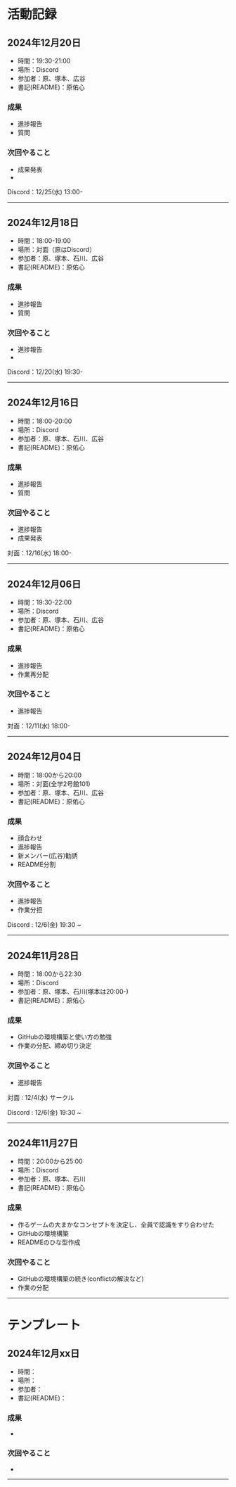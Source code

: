 # 活動記録

## 2024年12月20日
- 時間：19:30-21:00
- 場所：Discord
- 参加者：原、塚本、広谷
- 書記(README)：原佑心

### 成果
- 進捗報告
- 質問

### 次回やること
- 成果発表
- 
Discord：12/25(水) 13:00-

***

## 2024年12月18日
- 時間：18:00-19:00
- 場所：対面（原はDiscord）
- 参加者：原、塚本、石川、広谷
- 書記(README)：原佑心

### 成果
- 進捗報告
- 質問

### 次回やること
- 進捗報告
- 
Discord：12/20(水) 19:30-

***

## 2024年12月16日
- 時間：18:00-20:00
- 場所：Discord
- 参加者：原、塚本、石川、広谷
- 書記(README)：原佑心

### 成果
- 進捗報告
- 質問

### 次回やること
- 進捗報告
- 成果発表

対面：12/16(水) 18:00-

***

## 2024年12月06日
- 時間：19:30-22:00
- 場所：Discord
- 参加者：原、塚本、石川、広谷
- 書記(README)：原佑心

### 成果
- 進捗報告
- 作業再分配

### 次回やること
- 進捗報告

対面：12/11(水) 18:00-

***

## 2024年12月04日
- 時間：18:00から20:00
- 場所：対面(全学2号館101)
- 参加者：原、塚本、石川、広谷
- 書記(README)：原佑心

### 成果
- 顔合わせ
- 進捗報告
- 新メンバー(広谷)勧誘
- README分割

### 次回やること
- 進捗報告
- 作業分担

Discord : 12/6(金) 19:30 ~

***

## 2024年11月28日
- 時間：18:00から22:30
- 場所：Discord
- 参加者：原、塚本、石川(塚本は20:00-)
- 書記(README)：原佑心

### 成果
- GitHubの環境構築と使い方の勉強
- 作業の分配、締め切り決定

### 次回やること
- 進捗報告

対面 : 12/4(水) サークル

Discord : 12/6(金) 19:30 ~

***

## 2024年11月27日
- 時間：20:00から25:00
- 場所：Discord
- 参加者：原、塚本、石川
- 書記(README)：原佑心

### 成果
- 作るゲームの大まかなコンセプトを決定し、全員で認識をすり合わせた
- GitHubの環境構築
- READMEのひな型作成

### 次回やること
- GitHubの環境構築の続き(conflictの解決など)
- 作業の分配

***

# テンプレート
## 2024年12月xx日
- 時間：
- 場所：
- 参加者：
- 書記(README)：

### 成果
-

### 次回やること
- 

***

